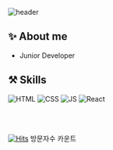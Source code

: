 ![header](https://capsule-render.vercel.app/api?type=waving&color=0:9796f0,100:fbc7d4&height=300&section=header&text=Jowhaaa's%20Git%20Hub&fontSize=55&fontAlignY=38&animation=fadeIn&desc=To%20become%20a%20better%20developer.&descAlignY=51&descAlign=57&fontColor=FFFFFF)

  
## ✨ About me
- Junior Developer
  
## ⚒ Skills 
![HTML](https://img.shields.io/badge/HTML-F16529?style=flat-square&logo=HTML5&logoColor=white) ![CSS](https://img.shields.io/badge/CSS-33AADD?style=flat-square&logo=CSS3&logoColor=white) ![JS](https://img.shields.io/badge/JavaScript-F7DF1E?style=flat-square&logo=JavaScript&logoColor=black) ![React](https://img.shields.io/badge/React.js-53C1DE?style=flat-square&logo=React&logoColor=white)

<br />
<br />
  
[![Hits](https://hits.seeyoufarm.com/api/count/incr/badge.svg?url=https%3A%2F%2Fgithub.com%2Fheyiminhye&count_bg=%23AAAAAA&title_bg=%23AAAAAA&icon=github.svg&icon_color=%23FFFFFF&title=Hits&edge_flat=true)](https://hits.seeyoufarm.com)
방문자수 카운트
<!--
**Jowhaa/Jowhaa** is a ✨ _special_ ✨ repository because its `README.md` (this file) appears on your GitHub profile.

Here are some ideas to get you started:

- 🔭 I’m currently working on ...
- 🌱 I’m currently learning ...
- 👯 I’m looking to collaborate on ...
- 🤔 I’m looking for help with ...
- 💬 Ask me about ...
- 📫 How to reach me: ...
- 😄 Pronouns: ...
- ⚡ Fun fact: ...
-->
